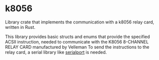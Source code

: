 # k8056
Library crate that implements the communication with a k8056 relay card, written in Rust.

This library provides basic structs and enums that provide the specified ACSII instruction, needed to communicate with the K8056 8-CHANNEL RELAY CARD manufactured by Velleman
To send the instructions to the relay card, a serial library like [serialport](https://crates.io/crates/serialport) is needed.
